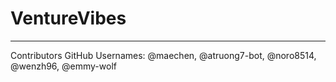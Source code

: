 # VentureVibes
-------------------------------------------
Contributors GitHub Usernames: @maechen, @atruong7-bot, @noro8514, @wenzh96, @emmy-wolf
